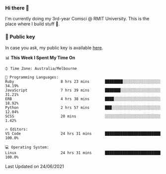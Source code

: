 ### Hi there 👋

I'm currently doing my 3rd-year Comsci @ RMIT University. This is the place where I build stuff 👀. 

### 🔑 Public key

In case you ask, my public key is available [here](https://public.auspham.dev/).

<!--START_SECTION:waka-->
📊 **This Week I Spent My Time On** 

```text
⌚︎ Time Zone: Australia/Melbourne

💬 Programming Languages: 
Ruby                     8 hrs 23 mins       ████████░░░░░░░░░░░░░░░░░   34.19% 
JavaScript               7 hrs 39 mins       ███████░░░░░░░░░░░░░░░░░░   31.21% 
ERB                      4 hrs 38 mins       ████░░░░░░░░░░░░░░░░░░░░░   18.92% 
Python                   2 hrs 57 mins       ███░░░░░░░░░░░░░░░░░░░░░░   12.04% 
SCSS                     20 mins             ░░░░░░░░░░░░░░░░░░░░░░░░░   1.42%

🔥 Editors: 
VS Code                  24 hrs 31 mins      █████████████████████████   100.0%

💻 Operating System: 
Linux                    24 hrs 31 mins      █████████████████████████   100.0%

```


 Last Updated on 24/06/2021
<!--END_SECTION:waka-->

<!--
**rockmanvnx6/rockmanvnx6** is a ✨ _special_ ✨ repository because its `README.md` (this file) appears on your GitHub profile.

Here are some ideas to get you started:

- 🔭 I’m currently working on ...
- 🌱 I’m currently learning ...
- 👯 I’m looking to collaborate on ...
- 🤔 I’m looking for help with ...
- 💬 Ask me about ...
- 📫 How to reach me: ...
- 😄 Pronouns: ...
- ⚡ Fun fact: ...
-->
